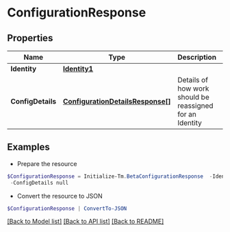 # ConfigurationResponse
## Properties

Name | Type | Description | Notes
------------ | ------------- | ------------- | -------------
**Identity** | [**Identity1**](Identity1.md) |  | [optional] 
**ConfigDetails** | [**ConfigurationDetailsResponse[]**](ConfigurationDetailsResponse.md) | Details of how work should be reassigned for an Identity | [optional] 

## Examples

- Prepare the resource
```powershell
$ConfigurationResponse = Initialize-Tm.BetaConfigurationResponse  -Identity null `
 -ConfigDetails null
```

- Convert the resource to JSON
```powershell
$ConfigurationResponse | ConvertTo-JSON
```

[[Back to Model list]](../README.md#documentation-for-models) [[Back to API list]](../README.md#documentation-for-api-endpoints) [[Back to README]](../README.md)

